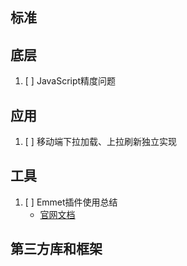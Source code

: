 ## 标准

## 底层
1. [ ] JavaScript精度问题

## 应用
1. [ ] 移动端下拉加载、上拉刷新独立实现

## 工具
1. [ ] Emmet插件使用总结
   - [官网文档](https://docs.emmet.io/)

## 第三方库和框架
